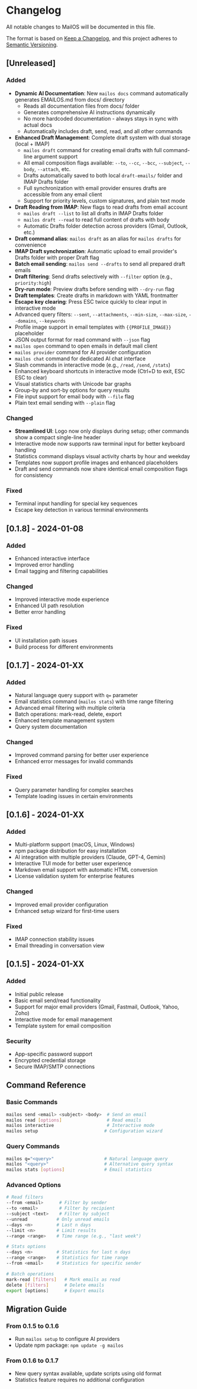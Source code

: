 # Changelog

All notable changes to MailOS will be documented in this file.

The format is based on [Keep a Changelog](https://keepachangelog.com/en/1.0.0/),
and this project adheres to [Semantic Versioning](https://semver.org/spec/v2.0.0.html).

## [Unreleased]

### Added
- **Dynamic AI Documentation**: New `mailos docs` command automatically generates EMAILOS.md from docs/ directory
  - Reads all documentation files from docs/ folder
  - Generates comprehensive AI instructions dynamically
  - No more hardcoded documentation - always stays in sync with actual docs
  - Automatically includes draft, send, read, and all other commands
- **Enhanced Draft Management**: Complete draft system with dual storage (local + IMAP)
  - `mailos draft` command for creating email drafts with full command-line argument support
  - All email composition flags available: `--to`, `--cc`, `--bcc`, `--subject`, `--body`, `--attach`, etc.
  - Drafts automatically saved to both local `draft-emails/` folder and IMAP Drafts folder
  - Full synchronization with email provider ensures drafts are accessible from any email client
  - Support for priority levels, custom signatures, and plain text mode
- **Draft Reading from IMAP**: New flags to read drafts from email account
  - `mailos draft --list` to list all drafts in IMAP Drafts folder
  - `mailos draft --read` to read full content of drafts with body
  - Automatic Drafts folder detection across providers (Gmail, Outlook, etc.)
- **Draft command alias**: `mailos draft` as an alias for `mailos drafts` for convenience
- **IMAP Draft synchronization**: Automatic upload to email provider's Drafts folder with proper Draft flag
- **Batch email sending**: `mailos send --drafts` to send all prepared draft emails
- **Draft filtering**: Send drafts selectively with `--filter` option (e.g., `priority:high`)
- **Dry-run mode**: Preview drafts before sending with `--dry-run` flag
- **Draft templates**: Create drafts in markdown with YAML frontmatter
- **Escape key clearing**: Press ESC twice quickly to clear input in interactive mode
- Advanced query filters: `--sent`, `--attachments`, `--min-size`, `--max-size`, `--domains`, `--keywords`
- Profile image support in email templates with `{{PROFILE_IMAGE}}` placeholder
- JSON output format for read command with `--json` flag
- `mailos open` command to open emails in default mail client
- `mailos provider` command for AI provider configuration
- `mailos chat` command for dedicated AI chat interface
- Slash commands in interactive mode (e.g., `/read`, `/send`, `/stats`)
- Enhanced keyboard shortcuts in interactive mode (Ctrl+D to exit, ESC ESC to clear)
- Visual statistics charts with Unicode bar graphs
- Group-by and sort-by options for query results
- File input support for email body with `--file` flag
- Plain text email sending with `--plain` flag

### Changed
- **Streamlined UI**: Logo now only displays during setup; other commands show a compact single-line header
- Interactive mode now supports raw terminal input for better keyboard handling
- Statistics command displays visual activity charts by hour and weekday
- Templates now support profile images and enhanced placeholders
- Draft and send commands now share identical email composition flags for consistency

### Fixed
- Terminal input handling for special key sequences
- Escape key detection in various terminal environments

## [0.1.8] - 2024-01-08

### Added
- Enhanced interactive interface
- Improved error handling
- Email tagging and filtering capabilities

### Changed
- Improved interactive mode experience
- Enhanced UI path resolution
- Better error handling

### Fixed
- UI installation path issues
- Build process for different environments

## [0.1.7] - 2024-01-XX

### Added
- Natural language query support with `q=` parameter
- Email statistics command (`mailos stats`) with time range filtering
- Advanced email filtering with multiple criteria
- Batch operations: mark-read, delete, export
- Enhanced template management system
- Query system documentation

### Changed
- Improved command parsing for better user experience
- Enhanced error messages for invalid commands

### Fixed
- Query parameter handling for complex searches
- Template loading issues in certain environments

## [0.1.6] - 2024-01-XX

### Added
- Multi-platform support (macOS, Linux, Windows)
- npm package distribution for easy installation
- AI integration with multiple providers (Claude, GPT-4, Gemini)
- Interactive TUI mode for better user experience
- Markdown email support with automatic HTML conversion
- License validation system for enterprise features

### Changed
- Improved email provider configuration
- Enhanced setup wizard for first-time users

### Fixed
- IMAP connection stability issues
- Email threading in conversation view

## [0.1.5] - 2024-01-XX

### Added
- Initial public release
- Basic email send/read functionality
- Support for major email providers (Gmail, Fastmail, Outlook, Yahoo, Zoho)
- Interactive mode for email management
- Template system for email composition

### Security
- App-specific password support
- Encrypted credential storage
- Secure IMAP/SMTP connections

## Command Reference

### Basic Commands
```bash
mailos send <email> <subject> <body>  # Send an email
mailos read [options]                 # Read emails
mailos interactive                    # Interactive mode
mailos setup                         # Configuration wizard
```

### Query Commands
```bash
mailos q="<query>"                   # Natural language query
mailos "<query>"                     # Alternative query syntax
mailos stats [options]               # Email statistics
```

### Advanced Options
```bash
# Read filters
--from <email>      # Filter by sender
--to <email>        # Filter by recipient
--subject <text>    # Filter by subject
--unread           # Only unread emails
--days <n>         # Last n days
--limit <n>        # Limit results
--range <range>    # Time range (e.g., "last week")

# Stats options
--days <n>         # Statistics for last n days
--range <range>    # Statistics for time range
--from <email>     # Statistics for specific sender

# Batch operations
mark-read [filters]   # Mark emails as read
delete [filters]      # Delete emails
export [options]      # Export emails
```

## Migration Guide

### From 0.1.5 to 0.1.6
- Run `mailos setup` to configure AI providers
- Update npm package: `npm update -g mailos`

### From 0.1.6 to 0.1.7
- New query syntax available, update scripts using old format
- Statistics feature requires no additional configuration